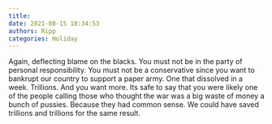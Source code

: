 ```yaml
---
title: 
date: 2021-08-15 18:34:53
authors: Ripp
categories: Holiday
---
```


 Again, deflecting blame on the blacks. You must not be in the party of personal responsibility.  You must not be a conservative since you want to bankrupt our country to support a paper army.  One that dissolved in a week.  Trillions.  And you want more. Its safe to say that you were likely one of the people calling those who thought the war was a big waste of money a bunch of pussies.  Because they had common sense.  We could have saved trillions and trillions for the same result.